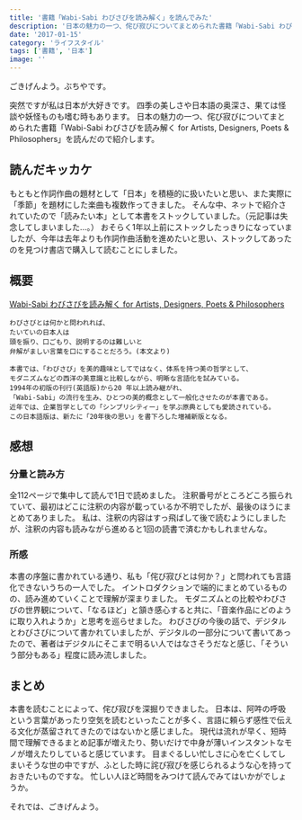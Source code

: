 ```yaml
---
title: '書籍「Wabi-Sabi わびさびを読み解く」を読んでみた'
description: '日本の魅力の一つ、侘び寂びについてまとめられた書籍「Wabi-Sabi わびさびを読み解く for Artists, Designers, Poets & Philosophers」を読んだので紹介します。'
date: '2017-01-15'
category: 'ライフスタイル'
tags: ['書籍', '日本']
image: ''
---
```


ごきげんよう。ぶちやです。

突然ですが私は日本が大好きです。
四季の美しさや日本語の奥深さ、果ては怪談や妖怪ものも嗜む時もあります。
日本の魅力の一つ、侘び寂びについてまとめられた書籍「Wabi-Sabi わびさびを読み解く for Artists, Designers, Poets & Philosophers」を読んだので紹介します。

## 読んだキッカケ

もともと作詞作曲の題材として「日本」を積極的に扱いたいと思い、また実際に「季節」を題材にした楽曲も複数作ってきました。
そんな中、ネットで紹介されていたので「読みたい本」として本書をストックしていました。（元記事は失念してしまいました…。）
おそらく1年以上前にストックしたっきりになっていましたが、今年は去年よりも作詞作曲活動を進めたいと思い、ストックしてあったのを見つけ書店で購入して読むことにしました。


## 概要

[Wabi-Sabi わびさびを読み解く for Artists, Designers, Poets & Philosophers](https://www.amazon.co.jp/dp/product/4861009138/ref=as_li_tf_tl?camp=247&creative=1211&creativeASIN=4861009138&ie=UTF8&linkCode=as2&tag=bookmeter_book_middle_detail_pc_login-22)

```
わびさびとは何かと問われれば、
たいていの日本人は
頭を振り、口ごもり、説明するのは難しいと
弁解がましい言葉を口にすることだろう。(本文より)

本書では、「わびさび」を美的趣味としてではなく、体系を持つ美の哲学として、
モダニズムなどの西洋の美意識と比較しながら、明晰な言語化を試みている。
1994年の初版の刊行(英語版)から20 年以上読み継がれ、
「Wabi-Sabi」の流行を生み、ひとつの美的概念として一般化させたのが本書である。
近年では、企業哲学としての「シンプリシティー」を学ぶ原典としても愛読されている。
この日本語版は、新たに「20年後の思い」を書下ろした増補新版となる。
```


## 感想

### 分量と読み方

全112ページで集中して読んで1日で読めました。
注釈番号がところどころ振られていて、最初はどこに注釈の内容が載っているか不明でしたが、最後のほうにまとめてありました。
私は、注釈の内容はすっ飛ばして後で読むようにしましたが、注釈の内容も読みながら進めると1回の読書で済むかもしれませんな。

### 所感

本書の序盤に書かれている通り、私も「侘び寂びとは何か？」と問われても言語化できないうちの一人でした。
イントロダクションで端的にまとめているものの、読み進めていくことで理解が深まりました。
モダニズムとの比較やわびさびの世界観について、「なるほど」と頷き感心すると共に、「音楽作品にどのように取り入れようか」と思考を巡らせました。
わびさびの今後の話で、デジタルとわびさびについて書かれていましたが、デジタルの一部分について書いてあったので、著者はデジタルにそこまで明るい人ではなさそうだなと感じ、「そういう部分もある」程度に読み流しました。


##  まとめ

本書を読むことによって、侘び寂びを深掘りできました。
日本は、阿吽の呼吸という言葉があったり空気を読むといったことが多く、言語に頼らず感性で伝える文化が蒸留されてきたのではないかと感じました。
現代は流れが早く、短時間で理解できるまとめ記事が増えたり、勢いだけで中身が薄いインスタントなモノが増えたりしていると感じています。
目まぐるしい忙しさに心を亡くしてしまいそうな世の中ですが、ふとした時に詫び寂びを感じられるような心を持っておきたいものですな。
忙しい人ほど時間をみつけて読んでみてはいかがでしょうか。

それでは、ごきげんよう。
